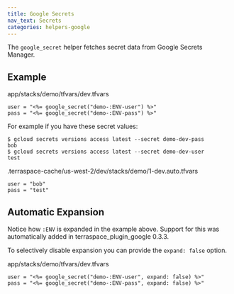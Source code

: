 ```yaml
---
title: Google Secrets
nav_text: Secrets
categories: helpers-google
---
```


The `google_secret` helper fetches secret data from Google Secrets Manager.

## Example

app/stacks/demo/tfvars/dev.tfvars

    user = "<%= google_secret("demo-:ENV-user") %>"
    pass = "<%= google_secret("demo-:ENV-pass") %>"

For example if you have these secret values:

    $ gcloud secrets versions access latest --secret demo-dev-pass
    bob
    $ gcloud secrets versions access latest --secret demo-dev-user
    test

.terraspace-cache/us-west-2/dev/stacks/demo/1-dev.auto.tfvars

    user = "bob"
    pass = "test"

## Automatic Expansion

Notice how `:ENV` is expanded in the example above. Support for this was automatically added in terraspace\_plugin_google 0.3.3.

To selectively disable expansion you can provide the `expand: false` option.

app/stacks/demo/tfvars/dev.tfvars

    user = "<%= google_secret("demo-:ENV-user", expand: false) %>"
    pass = "<%= google_secret("demo-:ENV-pass", expand: false) %>"
